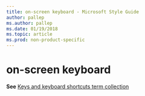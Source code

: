 ```yaml
---
title: on-screen keyboard - Microsoft Style Guide
author: pallep
ms.author: pallep
ms.date: 01/19/2018
ms.topic: article
ms.prod: non-product-specific
---
```


# on-screen keyboard

**See** [Keys and keyboard shortcuts term collection](~/a-z-word-list-term-collections/term-collections/keys-keyboard-shortcuts.md)
